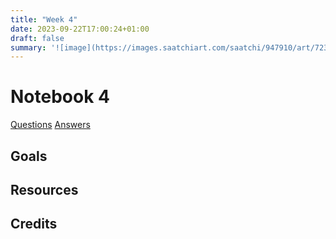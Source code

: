 ```yaml
---
title: "Week 4"
date: 2023-09-22T17:00:24+01:00
draft: false
summary: '![image](https://images.saatchiart.com/saatchi/947910/art/7233119/6302343-NYQQAJXB-7.jpg)'
---
```


# Notebook 4



<!-- {{< figure src="https://imgs.xkcd.com/comics/matrix_transform.png" width="500" attr="Attribution: *xkcd 184*">}} -->

[Questions](/Question_sheets/Week_4_questions.html)             [Answers](/Answer_sheets/Week_4_answers.html)

## Goals 




## Resources




## Credits
